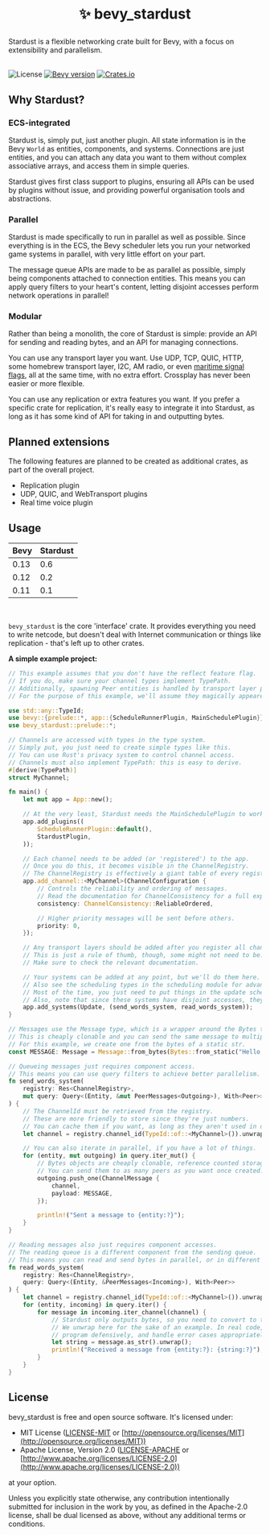 <h1><p align="center">✨ bevy_stardust</p></h1>
Stardust is a flexible networking crate built for Bevy, with a focus on extensibility and parallelism.
<br></br>

![License](https://img.shields.io/badge/license-MIT_or_Apache_2.0-green)
[![Bevy version](https://img.shields.io/badge/bevy-0.13-blue?color=blue)](https://bevyengine.org/)
[![Crates.io](https://img.shields.io/crates/v/bevy_stardust)](https://crates.io/crates/bevy_stardust)

## Why Stardust?
### ECS-integrated
Stardust is, simply put, just another plugin. All state information is in the Bevy `World` as entities, components, and systems. Connections are just entities, and you can attach any data you want to them without complex associative arrays, and access them in simple queries.

Stardust gives first class support to plugins, ensuring all APIs can be used by plugins without issue, and providing powerful organisation tools and abstractions.

### Parallel
Stardust is made specifically to run in parallel as well as possible. Since everything is in the ECS, the Bevy scheduler lets you run your networked game systems in parallel, with very little effort on your part.

The message queue APIs are made to be as parallel as possible, simply being components attached to connection entities. This means you can apply query filters to your heart's content, letting disjoint accesses perform network operations in parallel!

### Modular
Rather than being a monolith, the core of Stardust is simple: provide an API for sending and reading bytes, and an API for managing connections.

You can use any transport layer you want. Use UDP, TCP, QUIC, HTTP, some homebrew transport layer, I2C, AM radio, or even [maritime signal flags](https://en.wikipedia.org/wiki/International_maritime_signal_flags), all at the same time, with no extra effort. Crossplay has never been easier or more flexible.

You can use any replication or extra features you want. If you prefer a specific crate for replication, it's really easy to integrate it into Stardust, as long as it has some kind of API for taking in and outputting bytes.

## Planned extensions
The following features are planned to be created as additional crates, as part of the overall project.

- Replication plugin
- UDP, QUIC, and WebTransport plugins
- Real time voice plugin

## Usage
| Bevy | Stardust |
| ---- | -------- |
| 0.13 | 0.6      |
| 0.12 | 0.2      |
| 0.11 | 0.1      |

<br>

`bevy_stardust` is the core 'interface' crate. It provides everything you need to write netcode, but doesn't deal with Internet communication or things like replication - that's left up to other crates.


**A simple example project:**
```rust
// This example assumes that you don't have the reflect feature flag.
// If you do, make sure your channel types implement TypePath.
// Additionally, spawning Peer entities is handled by transport layer plugins.
// For the purpose of this example, we'll assume they magically appeared somehow.

use std::any::TypeId;
use bevy::{prelude::*, app::{ScheduleRunnerPlugin, MainSchedulePlugin}};
use bevy_stardust::prelude::*;

// Channels are accessed with types in the type system.
// Simply put, you just need to create simple types like this.
// You can use Rust's privacy system to control channel access.
// Channels must also implement TypePath: this is easy to derive.
#[derive(TypePath)]
struct MyChannel;

fn main() {
    let mut app = App::new();

    // At the very least, Stardust needs the MainSchedulePlugin to work.
    app.add_plugins((
        ScheduleRunnerPlugin::default(),
        StardustPlugin,
    ));

    // Each channel needs to be added (or 'registered') to the app.
    // Once you do this, it becomes visible in the ChannelRegistry.
    // The ChannelRegistry is effectively a giant table of every registered channel.
    app.add_channel::<MyChannel>(ChannelConfiguration {
        // Controls the reliability and ordering of messages.
        // Read the documentation for ChannelConsistency for a full explanation.
        consistency: ChannelConsistency::ReliableOrdered,

        // Higher priority messages will be sent before others.
        priority: 0,
    });

    // Any transport layers should be added after you register all channels.
    // This is just a rule of thumb, though, some might not need to be.
    // Make sure to check the relevant documentation.

    // Your systems can be added at any point, but we'll do them here.
    // Also see the scheduling types in the scheduling module for advanced usage.
    // Most of the time, you just need to put things in the update schedule.
    // Also, note that since these systems have disjoint accesses, they run in parallel.
    app.add_systems(Update, (send_words_system, read_words_system));
}

// Messages use the Message type, which is a wrapper around the Bytes type.
// This is cheaply clonable and you can send the same message to multiple peers.
// For this example, we create one from the bytes of a static str.
const MESSAGE: Message = Message::from_bytes(Bytes::from_static("Hello, world!".as_bytes()));

// Queueing messages just requires component access.
// This means you can use query filters to achieve better parallelism.
fn send_words_system(
    registry: Res<ChannelRegistry>,
    mut query: Query<(Entity, &mut PeerMessages<Outgoing>), With<Peer>>
) {
    // The ChannelId must be retrieved from the registry.
    // These are more friendly to store since they're just numbers.
    // You can cache them if you want, as long as they aren't used in different Worlds.
    let channel = registry.channel_id(TypeId::of::<MyChannel>()).unwrap();

    // You can also iterate in parallel, if you have a lot of things.
    for (entity, mut outgoing) in query.iter_mut() {
        // Bytes objects are cheaply clonable, reference counted storages.
        // You can send them to as many peers as you want once created.
        outgoing.push_one(ChannelMessage {
            channel,
            payload: MESSAGE,
        });

        println!("Sent a message to {entity:?}");
    }
}

// Reading messages also just requires component accesses.
// The reading queue is a different component from the sending queue.
// This means you can read and send bytes in parallel, or in different systems.
fn read_words_system(
    registry: Res<ChannelRegistry>,
    query: Query<(Entity, &PeerMessages<Incoming>), With<Peer>>
) {
    let channel = registry.channel_id(TypeId::of::<MyChannel>()).unwrap();
    for (entity, incoming) in query.iter() {
        for message in incoming.iter_channel(channel) {
            // Stardust only outputs bytes, so you need to convert to the desired type.
            // We unwrap here for the sake of an example. In real code, you should
            // program defensively, and handle error cases appropriately.
            let string = message.as_str().unwrap();
            println!("Received a message from {entity:?}: {string:?}");
        }
    }
}
```

## License
bevy_stardust is free and open source software. It's licensed under:
* MIT License ([LICENSE-MIT](LICENSE-MIT) or [http://opensource.org/licenses/MIT](http://opensource.org/licenses/MIT))
* Apache License, Version 2.0 ([LICENSE-APACHE](LICENSE-APACHE) or [http://www.apache.org/licenses/LICENSE-2.0](http://www.apache.org/licenses/LICENSE-2.0))

at your option.

Unless you explicitly state otherwise, any contribution intentionally submitted for inclusion in the work by you, as defined in the Apache-2.0 license, shall be dual licensed as above, without any additional terms or conditions.